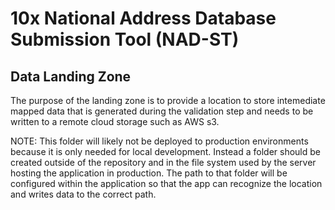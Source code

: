 # 10x National Address Database Submission Tool (NAD-ST)

## Data Landing Zone

The purpose of the landing zone is to provide a location to store intemediate mapped data that is generated during the validation step and needs to be written to a remote cloud storage such as AWS s3.

NOTE: This folder will likely not be deployed to production environments because it is only needed for local development. Instead a folder should be created outside of the repository and in the file system used by the server hosting the application in production. The path to that folder will be configured within the application so that the app can recognize the location and writes data to the correct path.
